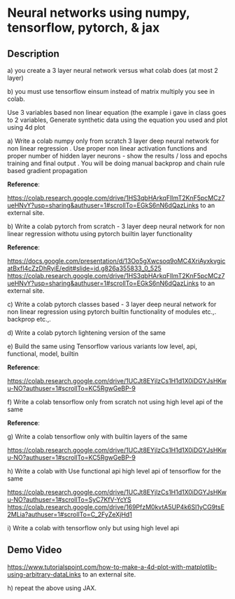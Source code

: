 # Neural networks using numpy, tensorflow, pytorch, & jax

## Description
a) you create a 3 layer neural network versus what colab does (at most 2 layer)

b) you must use tensorflow einsum instead of matrix multiply you see in colab.

 Use 3 variables based non linear equation (the example i gave in class goes to  2 variables, Generate synthetic data using the equation you used and plot using 4d plot

a) Write  a colab  numpy only from scratch 3 layer deep neural network for non linear regression . Use proper non linear activation functions and proper number of hidden layer neurons - show the results / loss and epochs training and final output . You will be doing manual backprop and chain rule based gradient propagation <br>

**Reference**: 

https://colab.research.google.com/drive/1HS3qbHArkqFlImT2KnF5pcMCz7ueHNvY?usp=sharing&authuser=1#scrollTo=EGkS6nN6dQazLinks to an external site.

b) Write a colab pytorch from scratch - 3 layer deep neural network for non linear regression withotu using pytorch builtin layer functionality <br>

**Reference**: 

https://docs.google.com/presentation/d/13Oo5gXwcsoq9oMC4XriAyxkvgicatBxfI4cZzDhRyiE/edit#slide=id.g826a355833_0_525
https://colab.research.google.com/drive/1HS3qbHArkqFlImT2KnF5pcMCz7ueHNvY?usp=sharing&authuser=1#scrollTo=EGkS6nN6dQazLinks to an external site.

 

c) Write  a colab pytorch classes based - 3 layer deep neural network for non linear regression using pytorch builtin functionality of modules etc.,. backprop etc.,.

d) Write  a colab  pytorch lightening version of the same

e) Build the same using Tensorflow various variants low level, api, functional, model, builtin <br>

**Reference**: 

https://colab.research.google.com/drive/1UCJt8EYjlzCs1H1d1X0iDGYJsHKwu-NO?authuser=1#scrollTo=KC5RgwGeBP-9

 
f) Write  a colab  tensorflow only from scratch not using high level api  of the same <br>

**Reference**: 


g) Write a colab tensorflow only with builtin layers of the same

https://colab.research.google.com/drive/1UCJt8EYjlzCs1H1d1X0iDGYJsHKwu-NO?authuser=1#scrollTo=KC5RgwGeBP-9
<br>

 h) Write a colab with Use functional api high level api  of tensorflow for the same

https://colab.research.google.com/drive/1UCJt8EYjlzCs1H1d1X0iDGYJsHKwu-NO?authuser=1#scrollTo=SyC7KfV-YcYS <br> 
https://colab.research.google.com/drive/169PfzM0kvtA5UP4k6Sl1yCG9tsE2MLia?authuser=1#scrollTo=C_2FyZeXjHd1

i) Write a colab with tensorflow only but using high level api

## Demo Video
 

 

 

https://www.tutorialspoint.com/how-to-make-a-4d-plot-with-matplotlib-using-arbitrary-dataLinks to an external site.

 

h) repeat the above using JAX.
